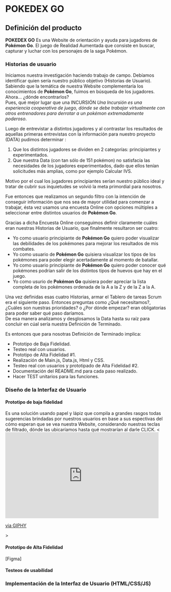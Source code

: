# POKEDEX GO

## Definición del producto
**POKEDEX GO** Es una Website de orientación y ayuda para jugadores de **Pokémon Go**. El juego de Realidad Aumentada que consiste en buscar, capturar y luchar con los personajes de la saga Pokémon.

### Historias de usuario

Iniciamos nuestra investigación haciendo trabajo de campo. Debíamos identificar quien sería nuestro público objetivo (Historias de Usuario).  
Sabiendo que la temática de nuestra Website complementaría los conocimientos de **Pokémon Go**, fuimos en búsqueda de los jugadores. Ahora... ¿dónde encontrarlos?  
Pues, qué mejor lugar que una INCURSIÓN *Una Incursión es una experiencia cooperativa de juego, dónde se debe trabajar virtualmente con otros entrenadores para derrotar a un pokémon extremadamente poderoso*.

Luego de entrevistar a distintos jugadores y al contrastar los resultados de aquellas primeras entrevistas con la información para nuestro proyecto (DATA) pudimos determinar :  

1. Que los distintos jugadores se dividen en 2 categorías: principiantes y experimentados.  
2. Que nuestra Data (con tan sólo de 151 pokémon) no satisfacía las necesidades de los jugadores experimentados, dado que ellos tenían solicitudes más amplias, como por ejemplo Calcular IVS.

Motivo por el cual los jugadores principiantes serían nuestro público ideal y tratar de cubrir sus inquietudes se volvió la meta primordial para nosotros.

Fue entonces que realizamos un segundo filtro con la intención de conseguir información que nos sea de mayor utilidad para comenzar a trabajar, ésta vez usamos una encuesta Online con opciones múltiples a seleccionar entre distintos usuarios de **Pokémon Go**.

Gracias a dicha Encuesta Online conseguimos definir claramente cuáles eran nuestras Historias de Usuario, que finalmente resultaron ser cuatro:

* Yo como usuario principiante de **Pokémon Go** quiero poder visualizar las debilidades de los pokémones para mejorar los resultados de mis combates.
* Yo como usuario de **Pokémon Go** quisiera visualizar los tipos de los pokémones para poder elegir acertadamente al momento de batallar.
* Yo como usuario principiante de **Pokémon Go** quiero poder conocer qué pokémones podrían salir de los distintos tipos de huevos que hay en el juego.
* Yo como usurio de **Pokémon Go** quisiera poder apreciar la lista completa de los pokémones ordenada de la A a la Z y de la Z a la A.

Una vez definidas esas cuatro Historias, armar el Tablero de tareas Scrum era el siguiente paso. Entonces preguntas como ¿Qué necesitamos?, ¿Cuáles son nuestras prioridades? o ¿Por dónde empezar? eran obligatorias para poder saber qué paso daríamos.  
De esa manera analizamos y desglosamos la Data hasta su raíz para concluir en cúal sería nuestra Definición de Terminado.

Es entonces que para nosotras Definición de Terminado implica:
* Prototipo de Baja Fidelidad.
* Testeo real con usuarios.
* Prototipo de Alta Fidelidad #1.
* Realización de Main.js, Data.js, Html y CSS.
* Testeo real con usuarios y prototipado de Alta Fidelidad #2.
* Documentación del README.md para cada paso realizado.
* Hacer TEST unitarios para las funciones.


### Diseño de la Interfaz de Usuario

#### Prototipo de baja fidelidad

Es una solución usando papel y lápiz que compila a grandes rasgos todas sugerencias brindadas por nuestros usuarios en base a sus espectivas del cómo esperan que se vea nuestra Website, considerando nuestras teclas de filtrado, dónde las ubicaríamos hasta qué mostrarían al darle CLICK.
<<iframe src="https://giphy.com/embed/5UEFy5dR7ZKlVKpw0x" width="480" height="269" frameBorder="0" class="giphy-embed" allowFullScreen></iframe><p><a href="https://giphy.com/gifs/5UEFy5dR7ZKlVKpw0x">via GIPHY</a></p>>

#### Prototipo de Alta Fidelidad

 [Figma]

#### Testeos de usabilidad



### Implementación de la Interfaz de Usuario (HTML/CSS/JS)

